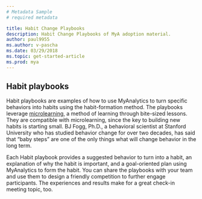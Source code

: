 ```yaml
---
# Metadata Sample
# required metadata

title: Habit Change Playbooks
description: Habit Change Playbooks of MyA adoption material. 
author: paul9955
ms.author: v-pascha
ms.date: 03/29/2018
ms.topic: get-started-article
ms.prod: mya
---
```


## Habit playbooks

Habit playbooks are examples of how to use MyAnalytics to turn specific behaviors into habits using the habit-formation method. The playbooks leverage [microlearning](https://en.wikipedia.org/wiki/Microlearning), a method of learning through bite-sized lessons. They are compatible with microlearning, since the key to building new habits is starting small. BJ Fogg, Ph.D., a behavioral scientist at Stanford University who has studied behavior change for over two decades, has said that “baby steps” are one of the only things what will change behavior in the long term.

Each Habit playbook provides a suggested behavior to turn into a habit, an explanation of why the habit is important, and a goal-oriented plan using MyAnalytics to form the habit. You can share the playbooks with your team and use them to design a friendly competition to further engage participants. The experiences and results make for a great check-in meeting topic, too.

<!--
The collection of playbooks to try can be found below, and within the Learning modules. These playbook examples represent only a small sample of the possible playbooks that could exist. Create your own custom playbooks for your team using the template provided.

[CONTENT PLACEHOLDER] 
CHANGE THIS! -->